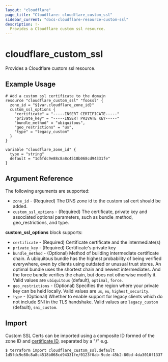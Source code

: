 ```yaml
---
layout: "cloudflare"
page_title: "Cloudflare: cloudflare_custom_ssl"
sidebar_current: "docs-cloudflare-resource-custom-ssl"
description: !-
  Provides a Cloudflare custom ssl resource.
---
```


# cloudflare_custom_ssl

Provides a Cloudflare custom ssl resource.

## Example Usage

```hcl
# Add a custom ssl certificate to the domain
resource "cloudflare_custom_ssl" "foossl" {
  zone_id = "${var.cloudflare_zone_id}"
  custom_ssl_options {
    "certificate" = "-----INSERT CERTIFICATE-----"
    "private_key" = "-----INSERT PRIVATE KEY-----"
    "bundle_method" = "ubiquitous",
    "geo_restrictions" = "us",
    "type" = "legacy_custom"
  }
}

variable "cloudflare_zone_id" {
  type = "string"
  default = "1d5fdc9e88c8a8c4518b068cd94331fe"
}
```

## Argument Reference

The following arguments are supported:

* `zone_id` - (Required) The DNS zone id to the custom ssl cert should be added.
* `custom_ssl_options` - (Required) The certificate, private key and associated optional parameters, such as bundle_method, geo_restrictions, and type.

**custom_ssl_options** block supports:

* `certificate` - (Required) Certificate certificate and the intermediate(s)
* `private_key` - (Required) Certificate's private key
* `bundle_method` - (Optional) Method of building intermediate certificate chain. A ubiquitous bundle has the highest probability of being verified everywhere, even by clients using outdated or unusual trust stores. An optimal bundle uses the shortest chain and newest intermediates. And the force bundle verifies the chain, but does not otherwise modify it. Valid values are `ubiquitous` (default), `optimal`, `force`.
* `geo_restrictions` - (Optional) Specifies the region where your private key can be held locally. Valid values are `us`, `eu`, `highest_security`.
* `type` - (Optional) Whether to enable support for legacy clients which do not include SNI in the TLS handshake. Valid values are `legacy_custom` (default), `sni_custom`.

## Import

Custom SSL Certs can be imported using a composite ID formed of the zone ID and [certificate ID](https://api.cloudflare.com/#custom-ssl-for-a-zone-properties),
separated by a "/" e.g.

```
$ terraform import cloudflare_custom_ssl.default 1d5fdc9e88c8a8c4518b068cd94331fe/0123f0ab-9cde-45b2-80bd-4da3010f1337
```
